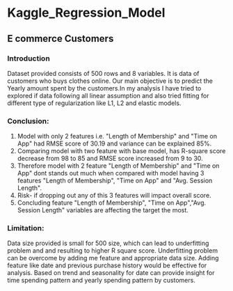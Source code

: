 # Kaggle_Regression_Model

## E commerce Customers 

### Introduction
Dataset provided consists of 500 rows and 8 variables. It is data of customers who buys clothes online. Our main objective is to predict the Yearly amount spent by the customers.In my analysis I have tried to explored if data following all linear assumption and also tried fitting for different type of regularization like L1, L2 and elastic models. 

### Conclusion:
1. Model with only 2 features i.e. "Length of Membership" and "Time on App" had RMSE score of 30.19 and variance can be explained 85%.
2. Comparing model with two feature with base model, has R-square score decrease from 98 to 85 and RMSE score increased from 9 to 30.
3. Therefore model with 2 feature "Length of Membership" and "Time on App" dont stands out much when compared with model having 3 features "Length of Membership", "Time on App" and "Avg. Session Length".
4. Risk- if dropping out any of this 3 features will impact overall score.
5. Concluding feature "Length of Membership", "Time on App","Avg. Session Length" variables are affecting the target the most.

### Limitation:
Data size provided is small for 500 size, which can lead to underfitting problem and and resulting to higher R square score. Underfitting problem can be overcome by adding me feature and appropriate data size. Adding feature like date and previous purchase history would be effective for analysis. Based on trend and seasonality for date can provide insight for time spending pattern and yearly spending pattern by customers.

